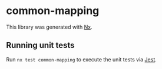 # common-mapping

This library was generated with [Nx](https://nx.dev).

## Running unit tests

Run `nx test common-mapping` to execute the unit tests via [Jest](https://jestjs.io).

